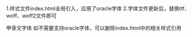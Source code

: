 1.样式文件index.html全局引入，应用了oracle字体
2.字体文件更新后，替换ttf、woff、woff2文件即可

甲骨文字体
如不需要支持oracle字体，可以删除index.html中的相关样式引用